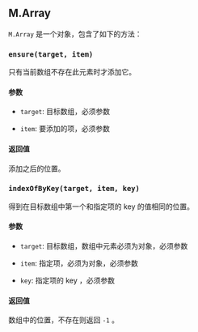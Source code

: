 ## M.Array

`M.Array` 是一个对象，包含了如下的方法：

### `ensure(target, item)`

只有当前数组不存在此元素时才添加它。

#### 参数

* `target`: 目标数组，必须参数

* `item`: 要添加的项，必须参数

#### 返回值

添加之后的位置。

### `indexOfByKey(target, item, key)`

得到在目标数组中第一个和指定项的 key 的值相同的位置。

#### 参数

* `target`: 目标数组，数组中元素必须为对象，必须参数

* `item`: 指定项，必须为对象，必须参数

* `key`: 指定项的 key ，必须参数

#### 返回值

数组中的位置，不存在则返回 `-1` 。